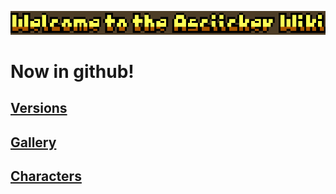 ![Welcome to the Asciicker Wiki](https://github.com/Gabrieldd001/asciicker-wiki/blob/master/assets/homepage/Wiki%20buttons.png)
# Now in github!

## [Versions](https://github.com/Gabrieldd001/asciicker-wiki/tree/master/versions)
## [Gallery]()
## [Characters]()
